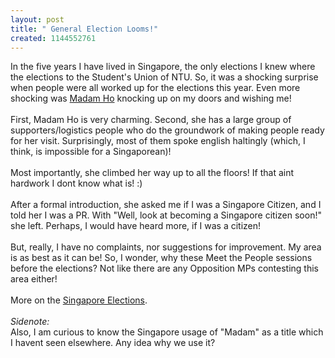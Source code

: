 ```yaml
--- 
layout: post
title: " General Election Looms!"
created: 1144552761
---
```

In the five years I have lived in Singapore, the only elections I knew where the elections to the Student's Union of NTU. So, it was a shocking surprise when people were all worked up for the elections this year. Even more shocking was <a href="http://www.wcartc.org.sg/Meet_Mdm_Ho.html">Madam Ho</a> knocking up on my doors and wishing me!<br /><br />First, Madam Ho is very charming. Second, she has a large group of supporters/logistics people who do the groundwork of making people ready for her visit. Surprisingly, most of them spoke english haltingly (which, I think, is impossible for a Singaporean)! <br /><br />Most importantly, she climbed her way up to all the floors! If that aint hardwork I dont know what is! :) <br /><br />After a formal introduction, she asked me if I was a Singapore Citizen, and I told her I was a PR. With "Well, look at becoming a Singapore citizen soon!" she left. Perhaps, I would have heard more, if I was a citizen! <br /><br />But, really, I have no complaints, nor suggestions for improvement. My area is as best as it can be! So, I wonder, why these Meet the People sessions before the elections? Not like there are any Opposition MPs contesting this area either!<br /><br />More on the <a href="http://en.wikipedia.org/wiki/15th_Singapore_general_election">Singapore Elections</a>.<br /><i><br />Sidenote:</i><br />Also, I am curious to know the Singapore usage of "Madam" as a title which I havent seen elsewhere. Any idea why we use it?

